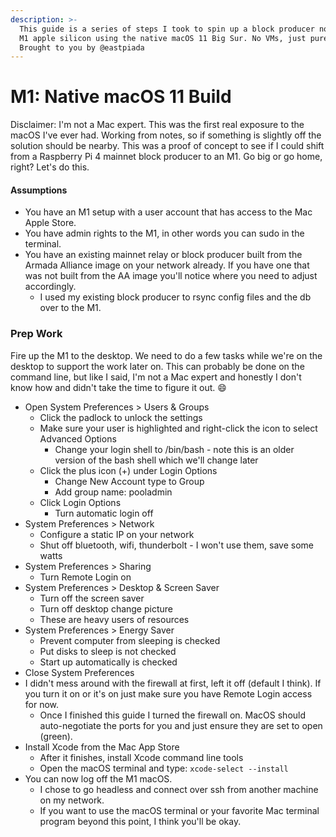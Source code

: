 ```yaml
---
description: >-
  This guide is a series of steps I took to spin up a block producer node on the
  M1 apple silicon using the native macOS 11 Big Sur. No VMs, just pure Apple.
  Brought to you by @eastpiada
---
```


# M1: Native macOS 11 Build

Disclaimer: I'm not a Mac expert. This was the first real exposure to the macOS I've ever had. Working from notes, so if something is slightly off the solution should be nearby. This was a proof of concept to see if I could shift from a Raspberry Pi 4 mainnet block producer to an M1. Go big or go home, right? Let's do this.

#### Assumptions

* You have an M1 setup with a user account that has access to the Mac Apple Store.
* You have admin rights to the M1, in other words you can sudo in the terminal.
* You have an existing mainnet relay or block producer built from the Armada Alliance image on your network already. If you have one that was not built from the AA image you'll notice where you need to adjust accordingly.
  * I used my existing block producer to rsync config files and the db over to the M1.

### Prep Work

Fire up the M1 to the desktop. We need to do a few tasks while we're on the desktop to support the work later on. This can probably be done on the command line, but like I said, I'm not a Mac expert and honestly I don't know how and didn't take the time to figure it out. :smile:

* Open System Preferences > Users & Groups
  * Click the padlock to unlock the settings
  * Make sure your user is highlighted and right-click the icon to select Advanced Options
    * Change your login shell to /bin/bash - note this is an older version of the bash shell which we'll change later
  * Click the plus icon (+) under Login Options
    * Change New Account type to Group
    * Add group name:  pooladmin
  * Click Login Options
    * Turn automatic login off
* System Preferences > Network
  * Configure a static IP on your network
  * Shut off bluetooth, wifi, thunderbolt - I won't use them, save some watts
* System Preferences > Sharing
  * Turn Remote Login on
* System Preferences > Desktop & Screen Saver
  * Turn off the screen saver
  * Turn off desktop change picture
  * These are heavy users of resources
* System Preferences > Energy Saver
  * Prevent computer from sleeping is checked
  * Put disks to sleep is not checked
  * Start up automatically is checked
* Close System Preferences
* I didn't mess around with the firewall at first, left it off (default I think). If you turn it on or it's on just make sure you have Remote Login access for now.
  * Once I finished this guide I turned the firewall on. MacOS should auto-negotiate the ports for you and just ensure they are set to open (green).
* Install Xcode from the Mac App Store
  * After it finishes, install Xcode command line tools
  * Open the macOS terminal and type:  `xcode-select --install`
* You can now log off the M1 macOS.
  * I chose to go headless and connect over ssh from another machine on my network.
  * If you want to use the macOS terminal or your favorite Mac terminal program beyond this point, I think you'll be okay.

